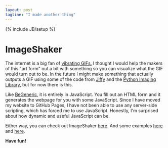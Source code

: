 ```yaml
---
layout: post
tagline: "I made another thing"
---
```

{% include JB/setup %}


# ImageShaker
The internet is a big fan of [vibrating GIFs.](http://knowyourmeme.com/memes/vibrating-gifs) I thought I would help the makers of this "art form" out a bit with something so you can visualize what the GIF would turn out to be. In the future I might make something that actually outputs a GIF using some of the code from [Jiffy](https://github.com/drkabob/Jiffy) and the [Python Imaging Library](https://en.wikipedia.org/wiki/Python_Imaging_Library), but for now there is this.



Like [BeGeneric](http://nathancod.es/BeGeneric), it is entirely in JavaScript. You fill out an HTML form and it generates the webpage for you with some JavaScript. Since I have moved my website to GitHub Pages, I have not been able to use any server-side scripting, which has forced me to use JavaScript. Honestly, I'm surprised about how dynamic and useful JavaScript can be.



Either way, you can check out ImageShaker [here](http://nathancod.es/ImageShaker). And some examples [here](http://bit.ly/1uornms) and [here](http://bit.ly/1nXthce).



**Have fun!**
